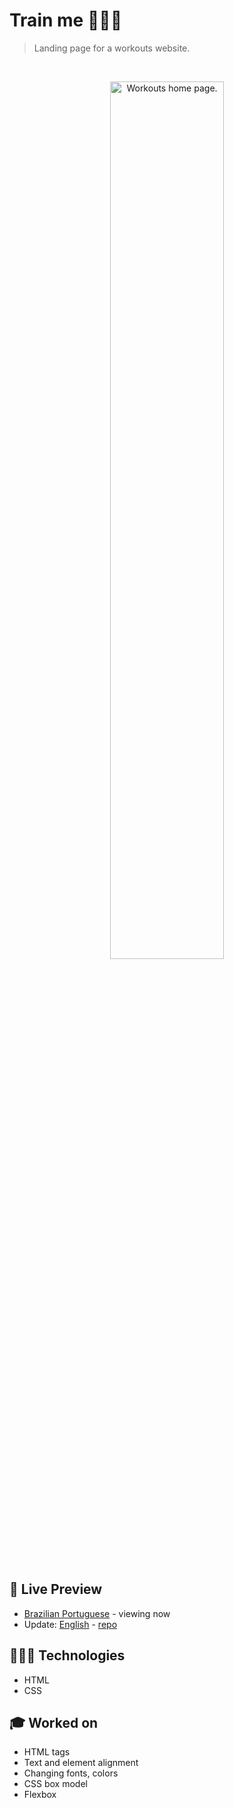 # Train me 🏃🏼‍♀️

> Landing page for a workouts website.

<br>

<p align="center">
  <img alt="Workouts home page." src="https://drive.google.com/uc?id=1MMwZXe82E_aw9L05xafSSprcOFJRxpUw" width="60%" />
</p>

<br>

## 📝 Live Preview 

- [Brazilian Portuguese](https://diegommagno.com/github/rocketseat/explorer/stage-02/train-me/pt-br) - viewing now
- Update: [English](https://diegommagno.com/github/rocketseat/explorer/stage-02/train-me/en) - [repo](https://github.com/diegommagno/rocketseat/tree/main/explorer/stage-02/train-me/en/)


## 🧑🏻‍💻 Technologies

- HTML
- CSS

## 🎓 Worked on

- HTML tags
- Text and element alignment
- Changing fonts, colors
- CSS box model
- Flexbox